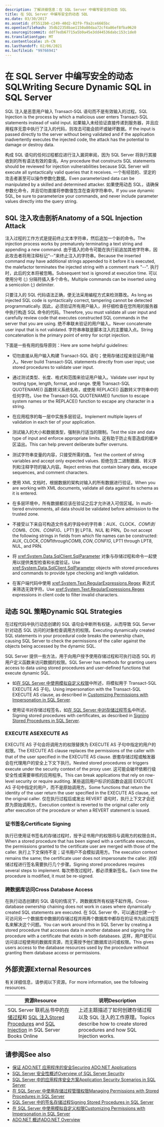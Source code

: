 ```yaml
---
description: 了解详细信息：在 SQL Server 中编写安全的动态 SQL
title: 在 SQL Server 中编写安全的动态 SQL
ms.date: 03/30/2017
ms.assetid: df5512b0-c249-40d2-82f9-f9a2ce6665bc
ms.openlocfilehash: 35db22358bae1150a80daa72cf4a86ef8fba9620
ms.sourcegitcommit: ddf7edb67715a5b9a45e3dd44536dabc153c1de0
ms.translationtype: MT
ms.contentlocale: zh-CN
ms.lasthandoff: 02/06/2021
ms.locfileid: "99766941"
---
```

# <a name="writing-secure-dynamic-sql-in-sql-server"></a><span data-ttu-id="dfb81-103">在 SQL Server 中编写安全的动态 SQL</span><span class="sxs-lookup"><span data-stu-id="dfb81-103">Writing Secure Dynamic SQL in SQL Server</span></span>

<span data-ttu-id="dfb81-104">SQL 注入是恶意用户输入 Transact-SQL 语句而不是有效输入的过程。</span><span class="sxs-lookup"><span data-stu-id="dfb81-104">SQL Injection is the process by which a malicious user enters Transact-SQL statements instead of valid input.</span></span> <span data-ttu-id="dfb81-105">如果输入未经验证直接传递到服务器，并且应用程序无意中执行了注入的代码，则攻击可能会损坏或破坏数据。</span><span class="sxs-lookup"><span data-stu-id="dfb81-105">If the input is passed directly to the server without being validated and if the application inadvertently executes the injected code, the attack has the potential to damage or destroy data.</span></span>  
  
 <span data-ttu-id="dfb81-106">构成 SQL 语句的任何过程都应进行注入漏洞审阅，因为 SQL Server 将执行其接收到的所有语法有效的查询。</span><span class="sxs-lookup"><span data-stu-id="dfb81-106">Any procedure that constructs SQL statements should be reviewed for injection vulnerabilities because SQL Server will execute all syntactically valid queries that it receives.</span></span> <span data-ttu-id="dfb81-107">一个有经验的、坚定的攻击者甚至可以操作参数化数据。</span><span class="sxs-lookup"><span data-stu-id="dfb81-107">Even parameterized data can be manipulated by a skilled and determined attacker.</span></span> <span data-ttu-id="dfb81-108">如果使用动态 SQL，请确保参数化命令，并且切勿直接将参数值包含在查询字符串中。</span><span class="sxs-lookup"><span data-stu-id="dfb81-108">If you use dynamic SQL, be sure to parameterize your commands, and never include parameter values directly into the query string.</span></span>  
  
## <a name="anatomy-of-a-sql-injection-attack"></a><span data-ttu-id="dfb81-109">SQL 注入攻击剖析</span><span class="sxs-lookup"><span data-stu-id="dfb81-109">Anatomy of a SQL Injection Attack</span></span>  

 <span data-ttu-id="dfb81-110">注入过程的工作方式是提前终止文本字符串，然后追加一个新的命令。</span><span class="sxs-lookup"><span data-stu-id="dfb81-110">The injection process works by prematurely terminating a text string and appending a new command.</span></span> <span data-ttu-id="dfb81-111">由于插入的命令可能在执行前追加其他字符串，因此攻击者将用注释标记“--”来终止注入的字符串。</span><span class="sxs-lookup"><span data-stu-id="dfb81-111">Because the inserted command may have additional strings appended to it before it is executed, the malefactor terminates the injected string with a comment mark "--".</span></span> <span data-ttu-id="dfb81-112">执行时，此后的文本将被忽略。</span><span class="sxs-lookup"><span data-stu-id="dfb81-112">Subsequent text is ignored at execution time.</span></span> <span data-ttu-id="dfb81-113">可以使用分号 (;) 分隔符插入多个命令。</span><span class="sxs-lookup"><span data-stu-id="dfb81-113">Multiple commands can be inserted using a semicolon (;) delimiter.</span></span>  
  
 <span data-ttu-id="dfb81-114">只要注入的 SQL 代码语法正确，便无法采用编程方式来检测篡改。</span><span class="sxs-lookup"><span data-stu-id="dfb81-114">As long as injected SQL code is syntactically correct, tampering cannot be detected programmatically.</span></span> <span data-ttu-id="dfb81-115">因此，必须验证所有用户输入，并仔细检查在您所用的服务器中执行构造 SQL 命令的代码。</span><span class="sxs-lookup"><span data-stu-id="dfb81-115">Therefore, you must validate all user input and carefully review code that executes constructed SQL commands in the server that you are using.</span></span> <span data-ttu-id="dfb81-116">绝不串联未验证的用户输入。</span><span class="sxs-lookup"><span data-stu-id="dfb81-116">Never concatenate user input that is not validated.</span></span> <span data-ttu-id="dfb81-117">字符串串联是脚本注入的主要输入点。</span><span class="sxs-lookup"><span data-stu-id="dfb81-117">String concatenation is the primary point of entry for script injection.</span></span>  
  
 <span data-ttu-id="dfb81-118">下面是一些有用的指导原则：</span><span class="sxs-lookup"><span data-stu-id="dfb81-118">Here are some helpful guidelines:</span></span>  
  
- <span data-ttu-id="dfb81-119">切勿直接从用户输入构建 Transact-SQL 语句；使用存储过程来验证用户输入。</span><span class="sxs-lookup"><span data-stu-id="dfb81-119">Never build Transact-SQL statements directly from user input; use stored procedures to validate user input.</span></span>  
  
- <span data-ttu-id="dfb81-120">通过测试类型、长度、格式和范围来验证用户输入。</span><span class="sxs-lookup"><span data-stu-id="dfb81-120">Validate user input by testing type, length, format, and range.</span></span> <span data-ttu-id="dfb81-121">使用 Transact-SQL QUOTENAME() 函数转义系统名称，或使用 REPLACE() 函数转义字符串中的任何字符。</span><span class="sxs-lookup"><span data-stu-id="dfb81-121">Use the Transact-SQL QUOTENAME() function to escape system names or the REPLACE() function to escape any character in a string.</span></span>  
  
- <span data-ttu-id="dfb81-122">在应用程序的每一层中实施多层验证。</span><span class="sxs-lookup"><span data-stu-id="dfb81-122">Implement multiple layers of validation in each tier of your application.</span></span>  
  
- <span data-ttu-id="dfb81-123">测试输入的大小和数据类型，强制执行适当的限制。</span><span class="sxs-lookup"><span data-stu-id="dfb81-123">Test the size and data type of input and enforce appropriate limits.</span></span> <span data-ttu-id="dfb81-124">这有助于防止有意造成的缓冲区溢出。</span><span class="sxs-lookup"><span data-stu-id="dfb81-124">This can help prevent deliberate buffer overruns.</span></span>  
  
- <span data-ttu-id="dfb81-125">测试字符串变量的内容，只接受所需的值。</span><span class="sxs-lookup"><span data-stu-id="dfb81-125">Test the content of string variables and accept only expected values.</span></span> <span data-ttu-id="dfb81-126">拒绝包含二进制数据、转义序列和注释字符的输入内容。</span><span class="sxs-lookup"><span data-stu-id="dfb81-126">Reject entries that contain binary data, escape sequences, and comment characters.</span></span>  
  
- <span data-ttu-id="dfb81-127">使用 XML 文档时，根据数据的架构对输入的所有数据进行验证。</span><span class="sxs-lookup"><span data-stu-id="dfb81-127">When you are working with XML documents, validate all data against its schema as it is entered.</span></span>  
  
- <span data-ttu-id="dfb81-128">在多层环境中，所有数据都应该在验证之后才允许进入可信区域。</span><span class="sxs-lookup"><span data-stu-id="dfb81-128">In multi-tiered environments, all data should be validated before admission to the trusted zone.</span></span>  
  
- <span data-ttu-id="dfb81-129">不接受以下来自可构造文件名的字段中的字符串：AUX、CLOCK$、COM1 到 COM8、CON、CONFIG$、LPT1 到 LPT8、NUL 和 PRN。</span><span class="sxs-lookup"><span data-stu-id="dfb81-129">Do not accept the following strings in fields from which file names can be constructed: AUX, CLOCK$, COM1 through COM8, CON, CONFIG$, LPT1 through LPT8, NUL, and PRN.</span></span>  
  
- <span data-ttu-id="dfb81-130">将 <xref:System.Data.SqlClient.SqlParameter> 对象与存储过程和命令一起使用以提供类型检查和长度验证。</span><span class="sxs-lookup"><span data-stu-id="dfb81-130">Use <xref:System.Data.SqlClient.SqlParameter> objects with stored procedures and commands to provide type checking and length validation.</span></span>  
  
- <span data-ttu-id="dfb81-131">在客户端代码中使用 <xref:System.Text.RegularExpressions.Regex> 表达式来筛选无效字符。</span><span class="sxs-lookup"><span data-stu-id="dfb81-131">Use <xref:System.Text.RegularExpressions.Regex> expressions in client code to filter invalid characters.</span></span>  
  
## <a name="dynamic-sql-strategies"></a><span data-ttu-id="dfb81-132">动态 SQL 策略</span><span class="sxs-lookup"><span data-stu-id="dfb81-132">Dynamic SQL Strategies</span></span>  

 <span data-ttu-id="dfb81-133">在过程代码中执行动态创建的 SQL 语句会中断所有权链，从而导致 SQL Server 针对动态 SQL 访问的对象检查调用方的权限。</span><span class="sxs-lookup"><span data-stu-id="dfb81-133">Executing dynamically created SQL statements in your procedural code breaks the ownership chain, causing SQL Server to check the permissions of the caller against the objects being accessed by the dynamic SQL.</span></span>  
  
 <span data-ttu-id="dfb81-134">SQL Server 提供一些方法，用于向用户授予使用存储过程和可执行动态 SQL 的用户定义函数来访问数据的权限。</span><span class="sxs-lookup"><span data-stu-id="dfb81-134">SQL Server has methods for granting users access to data using stored procedures and user-defined functions that execute dynamic SQL.</span></span>  
  
- <span data-ttu-id="dfb81-135">如[在 SQL Server 中使用模拟自定义权限](customizing-permissions-with-impersonation-in-sql-server.md)中所述，将模拟用于 Transact-SQL EXECUTE AS 子句。</span><span class="sxs-lookup"><span data-stu-id="dfb81-135">Using impersonation with the Transact-SQL EXECUTE AS clause, as described in [Customizing Permissions with Impersonation in SQL Server](customizing-permissions-with-impersonation-in-sql-server.md).</span></span>  
  
- <span data-ttu-id="dfb81-136">使用证书对存储过程签名，如[在 SQL Server 中对存储过程签名](signing-stored-procedures-in-sql-server.md)中所述。</span><span class="sxs-lookup"><span data-stu-id="dfb81-136">Signing stored procedures with certificates, as described in [Signing Stored Procedures in SQL Server](signing-stored-procedures-in-sql-server.md).</span></span>  
  
### <a name="execute-as"></a><span data-ttu-id="dfb81-137">EXECUTE AS</span><span class="sxs-lookup"><span data-stu-id="dfb81-137">EXECUTE AS</span></span>  

 <span data-ttu-id="dfb81-138">EXECUTE AS 子句会将调用方的权限替换为 EXECUTE AS 子句中指定的用户的权限。</span><span class="sxs-lookup"><span data-stu-id="dfb81-138">The EXECUTE AS clause replaces the permissions of the caller with that of the user specified in the EXECUTE AS clause.</span></span> <span data-ttu-id="dfb81-139">嵌套存储过程或触发器会在代理用户的安全上下文下执行。</span><span class="sxs-lookup"><span data-stu-id="dfb81-139">Nested stored procedures or triggers execute under the security context of the proxy user.</span></span> <span data-ttu-id="dfb81-140">这可能会破坏依赖行级安全性或需要审核的应用程序。</span><span class="sxs-lookup"><span data-stu-id="dfb81-140">This can break applications that rely on row-level security or require auditing.</span></span> <span data-ttu-id="dfb81-141">某些返回用户标识的函数会返回 EXECUTE AS 子句中指定的用户，而不是原始调用方。</span><span class="sxs-lookup"><span data-stu-id="dfb81-141">Some functions that return the identity of the user return the user specified in the EXECUTE AS clause, not the original caller.</span></span> <span data-ttu-id="dfb81-142">仅在执行过程后或发出 REVERT 语句时，执行上下文才会还原为原始调用方。</span><span class="sxs-lookup"><span data-stu-id="dfb81-142">Execution context is reverted to the original caller only after execution of the procedure or when a REVERT statement is issued.</span></span>  
  
### <a name="certificate-signing"></a><span data-ttu-id="dfb81-143">证书签名</span><span class="sxs-lookup"><span data-stu-id="dfb81-143">Certificate Signing</span></span>  

 <span data-ttu-id="dfb81-144">执行已使用证书签名的存储过程时，授予证书用户的权限将与调用方的权限合并。</span><span class="sxs-lookup"><span data-stu-id="dfb81-144">When a stored procedure that has been signed with a certificate executes, the permissions granted to the certificate user are merged with those of the caller.</span></span> <span data-ttu-id="dfb81-145">执行上下文保持不变；证书用户不会模拟调用方。</span><span class="sxs-lookup"><span data-stu-id="dfb81-145">The execution context remains the same; the certificate user does not impersonate the caller.</span></span> <span data-ttu-id="dfb81-146">对存储过程进行签名需要执行几个步骤。</span><span class="sxs-lookup"><span data-stu-id="dfb81-146">Signing stored procedures requires several steps to implement.</span></span> <span data-ttu-id="dfb81-147">每次修改过程时，都必须重新签名。</span><span class="sxs-lookup"><span data-stu-id="dfb81-147">Each time the procedure is modified, it must be re-signed.</span></span>  
  
### <a name="cross-database-access"></a><span data-ttu-id="dfb81-148">跨数据库访问</span><span class="sxs-lookup"><span data-stu-id="dfb81-148">Cross Database Access</span></span>  

 <span data-ttu-id="dfb81-149">在执行动态创建的 SQL 语句的情况下，跨数据库所有权链不起作用。</span><span class="sxs-lookup"><span data-stu-id="dfb81-149">Cross-database ownership chaining does not work in cases where dynamically created SQL statements are executed.</span></span> <span data-ttu-id="dfb81-150">在 SQL Server 中，可以通过创建一个可访问另一个数据库中数据的存储过程并用两个数据库中都存在的证书为此过程签名来解决这个问题。</span><span class="sxs-lookup"><span data-stu-id="dfb81-150">You can work around this in SQL Server by creating a stored procedure that accesses data in another database and signing the procedure with a certificate that exists in both databases.</span></span> <span data-ttu-id="dfb81-151">这样，用户就可以访问该过程使用的数据库资源，而无需授予他们数据库访问或权限。</span><span class="sxs-lookup"><span data-stu-id="dfb81-151">This gives users access to the database resources used by the procedure without granting them database access or permissions.</span></span>  
  
## <a name="external-resources"></a><span data-ttu-id="dfb81-152">外部资源</span><span class="sxs-lookup"><span data-stu-id="dfb81-152">External Resources</span></span>  

 <span data-ttu-id="dfb81-153">有关详细信息，请参阅以下资源。</span><span class="sxs-lookup"><span data-stu-id="dfb81-153">For more information, see the following resources.</span></span>  
  
|<span data-ttu-id="dfb81-154">资源</span><span class="sxs-lookup"><span data-stu-id="dfb81-154">Resource</span></span>|<span data-ttu-id="dfb81-155">说明</span><span class="sxs-lookup"><span data-stu-id="dfb81-155">Description</span></span>|  
|--------------|-----------------|  
|<span data-ttu-id="dfb81-156">SQL Server 联机丛书中的[存储过程](/sql/relational-databases/stored-procedures/stored-procedures-database-engine)和 [SQL 注入](/sql/relational-databases/security/sql-injection)</span><span class="sxs-lookup"><span data-stu-id="dfb81-156">[Stored Procedures](/sql/relational-databases/stored-procedures/stored-procedures-database-engine) and [SQL Injection](/sql/relational-databases/security/sql-injection) in SQL Server Books Online</span></span>|<span data-ttu-id="dfb81-157">上述主题描述了如何创建存储过程以及 SQL 注入的工作原理。</span><span class="sxs-lookup"><span data-stu-id="dfb81-157">Topics describe how to create stored procedures and how SQL Injection works.</span></span>|  
  
## <a name="see-also"></a><span data-ttu-id="dfb81-158">请参阅</span><span class="sxs-lookup"><span data-stu-id="dfb81-158">See also</span></span>

- [<span data-ttu-id="dfb81-159">保证 ADO.NET 应用程序的安全</span><span class="sxs-lookup"><span data-stu-id="dfb81-159">Securing ADO.NET Applications</span></span>](../securing-ado-net-applications.md)
- [<span data-ttu-id="dfb81-160">SQL Server 安全性概述</span><span class="sxs-lookup"><span data-stu-id="dfb81-160">Overview of SQL Server Security</span></span>](overview-of-sql-server-security.md)
- [<span data-ttu-id="dfb81-161">SQL Server 中的应用程序安全方案</span><span class="sxs-lookup"><span data-stu-id="dfb81-161">Application Security Scenarios in SQL Server</span></span>](application-security-scenarios-in-sql-server.md)
- [<span data-ttu-id="dfb81-162">在 SQL Server 中使用存储过程管理权限</span><span class="sxs-lookup"><span data-stu-id="dfb81-162">Managing Permissions with Stored Procedures in SQL Server</span></span>](managing-permissions-with-stored-procedures-in-sql-server.md)
- [<span data-ttu-id="dfb81-163">SQL Server 中的签名存储过程</span><span class="sxs-lookup"><span data-stu-id="dfb81-163">Signing Stored Procedures in SQL Server</span></span>](signing-stored-procedures-in-sql-server.md)
- [<span data-ttu-id="dfb81-164">在 SQL Server 中使用模拟自定义权限</span><span class="sxs-lookup"><span data-stu-id="dfb81-164">Customizing Permissions with Impersonation in SQL Server</span></span>](customizing-permissions-with-impersonation-in-sql-server.md)
- [<span data-ttu-id="dfb81-165">ADO.NET 概述</span><span class="sxs-lookup"><span data-stu-id="dfb81-165">ADO.NET Overview</span></span>](../ado-net-overview.md)
